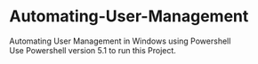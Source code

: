 # Automating-User-Management
Automating User Management in Windows using Powershell \
Use Powershell version 5.1 to run this Project.
